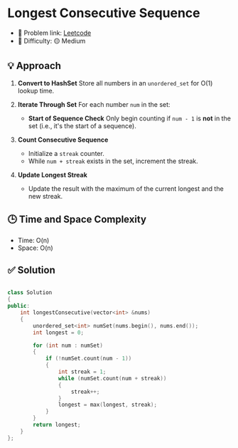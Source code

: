 # Longest Consecutive Sequence

- 🧩 Problem link: [Leetcode](https://leetcode.com/problems/longest-consecutive-sequence/)
- 🚦 Difficulty: 🟡 Medium

## 💡 Approach

1. **Convert to HashSet**
   Store all numbers in an `unordered_set` for O(1) lookup time.

2. **Iterate Through Set**
   For each number `num` in the set:

   - **Start of Sequence Check**
     Only begin counting if `num - 1` is **not** in the set (i.e., it's the start of a sequence).

3. **Count Consecutive Sequence**

   - Initialize a `streak` counter.
   - While `num + streak` exists in the set, increment the streak.

4. **Update Longest Streak**

   - Update the result with the maximum of the current longest and the new streak.

## 🕒 Time and Space Complexity

- Time: O(n)
- Space: O(n)

## ✅ Solution

```cpp

class Solution
{
public:
    int longestConsecutive(vector<int> &nums)
    {
        unordered_set<int> numSet(nums.begin(), nums.end());
        int longest = 0;

        for (int num : numSet)
        {
            if (!numSet.count(num - 1))
            {
                int streak = 1;
                while (numSet.count(num + streak))
                {
                    streak++;
                }
                longest = max(longest, streak);
            }
        }
        return longest;
    }
};
```
